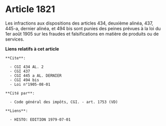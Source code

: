 # Article 1821

Les infractions aux dispositions des articles 434, deuxième alinéa, 437, 445-a, dernier alinéa, et 494 bis sont punies des
peines prévues à la loi du 1er août 1905 sur les fraudes et falsifications en matière de produits ou de services.

**Liens relatifs à cet article**

	**Cite**:

	  - CGI 434 AL. 2
	  - CGI 437
	  - CGI 445 a AL. DERNIER
	  - CGI 494 bis
	  - Loi n°1905-08-01

	**Cité par**:

	  - Code général des impôts, CGI. - art. 1753 (VD)

	**Liens**:

	  - HISTO: EDITION 1979-07-01
